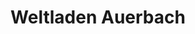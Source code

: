---
title: "Weltladen Auerbach"
url: /auerbach-in-der-oberpfalz/weltladen-auerbach/
shop: Kaffee
---